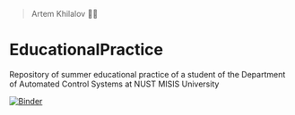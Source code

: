 > Artem Khilalov 👨‍💻
# EducationalPractice
Repository of summer educational practice of a student of the Department of Automated Control Systems at NUST MISIS University 

[![Binder](https://mybinder.org/badge_logo.svg)](https://mybinder.org/v2/gh/artemKhlv/EducationalPractice.git/HEAD?labpath=KaggleTask_Competition_by_Artem_Khilalov.ipynb)
